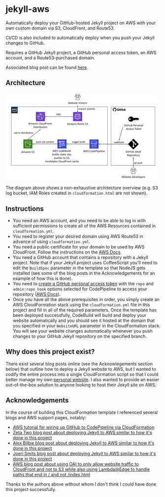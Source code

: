 # jekyll-aws

Automatically deploy your GitHub-hosted Jekyll project on AWS with your own custom domain via S3, CloudFront, and Route53.  

CI/CD is also included to automatically deploy when you push your Jekyll changes to GitHub.  

Requires a GitHub Jekyll project, a GitHub personal access token, an AWS account, and a Route53-purchased domain.

Associated blog post can be found [here](https://ethanfahy.cloud/2019/09/24/jekyll-aws.html).

## Architecture

![jekyll-aws architecture](architecture-diagram.png)

The diagram above shows a non-exhaustive architecture overview (e.g. S3 log bucket, IAM Roles created in `cloudformation.html` are not shown).

## Instructions

- You need an AWS account, and you need to be able to log in with sufficient permissions to create all of the AWS Resources contained in `cloudformation.yml`.
- You need to register your desired domain using AWS Route53 in advance of using `cloudformation.yml`.
- You need a public certificate for your domain to be used by AWS CloudFront. Follow the instructions on the [AWS Docs](https://docs.aws.amazon.com/acm/latest/userguide/gs-acm-request-public.html).
- You need a GitHub account that contains a repository with a Jekyll project.  Note that if your Jekyll project uses CoffeeScript you'll need to edit the `BuildSpec` parameter in the template so that NodeJS gets installed (see some of the blog posts in the Acknowledgements for an example of how this is done).
- You need to [create a GitHub personal access token](https://help.github.com/en/articles/creating-a-personal-access-token-for-the-command-line) with the `repo` and `admin:repo_hook` options selected for CodePipeline to access your repository ([AWS Docs](https://docs.aws.amazon.com/codepipeline/latest/userguide/GitHub-create-personal-token-CLI.html)).
- Once you have all the above prerequisites in order, you simply create an AWS CloudFormation stack using the `cloudformation.yml` file in this project and fill in all of the required parameters.  Once the template has been deployed successfully, CodeBuild will build and deploy your website automatically and you should see it hosted at the domain that you specified in your `WebsiteURL` parameter in the CloudFormation stack.  You will see your website changes automatically whenever you push changes to your GitHub Jekyll repository on the specified branch.  

## Why does this project exist?

There exist several blog posts online (see the Acknowlegements section below) that outline how to deploy a Jekyll website to AWS, but I wanted to codify the entire process into a single CloudFormation script so that I could better manage my own [personal website](https://ethanfahy.cloud).  I also wanted to provide an easier out-of-the-box solution to anyone looking to host their Jekyll site on AWS.

## Acknowledgements

In the course of building this CloudFormation template I referenced several blogs and AWS support pages, notably:

- [AWS tutorial for wiring up GitHub to CodePipeline via CloudFormation](https://docs.aws.amazon.com/codepipeline/latest/userguide/tutorials-cloudformation-github.html)
- [Zeta Two blog post about deploying Jekyll to AWS similar to how it's done in this project](https://zeta-two.com/software/2018/07/09/static-website-s3-codepipeline.html)
- [Alex Bilbie blog post about deploying Jekyll to AWS similar to how it's done in this project](https://alexbilbie.com/2016/12/codebuild-codepipeline-update-jekyll-website/)
- [Joeri Smits blog post about deploying Jekyll to AWS similar to how it's done in this project](https://joerismits.nl/blog/deploy-a-serverless-jekyll-website-on-a-cdn-at-aws/)
- [AWS blog post about using OAI to only allow website traffic to CloudFront and not to S3 while also using Lambda@Edge to handle paths that end in / and not /index.html](https://aws.amazon.com/blogs/compute/implementing-default-directory-indexes-in-amazon-s3-backed-amazon-cloudfront-origins-using-lambdaedge/)

Thanks to the authors above without whom I don't think I could have done this project successfully.
